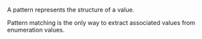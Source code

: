 A pattern represents the structure of a value.

Pattern matching is the only way to extract associated values from enumeration values.